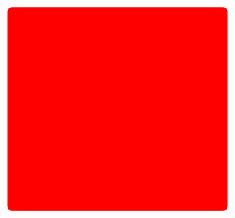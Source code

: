 <div style="background-color:#FF0000; color:red; padding:20px; border-radius:12px;">

<h1>⚡ Love viRk ⚡</h1>

👋 Hi! I'm <strong>Love viRk</strong>, originally from 🇮🇳 India, now living in 🇮🇹 Italy.  
🌐 I build modern <strong>Websites</strong> and <strong>Apps</strong> powered by code & creativity.  
🔧 Passionate about clean code, powerful backends, and slick interfaces.

<h2>🚀 Tech Stack</h2>

<pre>
Languages = ["Python", "Java", "C++"]
Focus = ["Web Development", "App Development"]
</pre>

<h3>🌈 What I Do</h3>

💻 Build dynamic websites & mobile apps  
🌍 Work across frontend and backend  
📚 Always learning something new in tech

</div>
